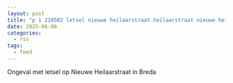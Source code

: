 ```yaml
---
layout: post
title: "p 1 220582 letsel nieuwe heilaarstraat heilaarstraat nieuwe heilaarstraat breda"
date: 2025-06-06
categories: 
  - rss
tags: 
  - feed
---
```


Ongeval met letsel op Nieuwe Heilaarstraat in Breda
